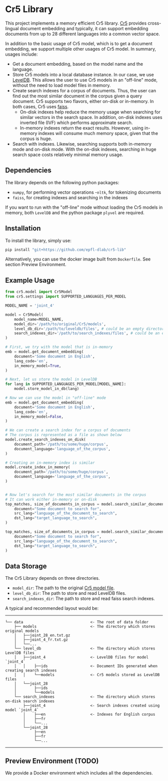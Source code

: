 # Cr5 Library

This project implements a memory efficient Cr5 library. [Cr5](https://github.com/epfl-dlab/Cr5) provides cross-lingual document embedding and typically, it can support embedding documents from up to 28 different languages into a common vector space.

In addition to the basic usage of Cr5 model, which is to get a document embedding,
we support multiple other usages of Cr5 model. In summary, usages include:
- Get a document embedding, based on the model name and the language.
- Store Cr5 models into a local database instance. In our case, we use [LevelDB](https://github.com/google/leveldb). This allows the user to use Cr5 models in an "off-line" mode, without the need to load model files in memory.
- Create search indexes for a corpus of documents. Thus, the user can find out the most similar document in the corpus given a query document. Cr5 supports two flavors, either on-disk or in-memory. In both cases, Cr5 uses [faiss](https://github.com/facebookresearch/faiss).
  - On-disk indexes help reduce the memory usage when searching for similar vectors in the search space. In addition, on-disk indexes uses inverted file (IVF) which performs approximate search.
  - In-memory indexes return the exact results. However, using in-memory indexes will consume much memory space, given that the corpus is huge.
- Search with indexes. Likewise, searching supports both in-memory mode and on-disk mode. With the on-disk indexes, searching in huge search space costs relatively minimal memory usage.


## Dependencies
The library depends on the following python packages:
- ```numpy```, for performing vector operations
-```nltk```, for tokenizing documents
- ```faiss```, for creating indexes and searching in the indexes

If you want to run with the "off-line" mode without loading the Cr5 models in memory, both ```LevelDB``` and the python package ```plyvel``` are required.

## Installation
To install the library, simply use:
```bash
pip install "git+https://github.com/epfl-dlab/cr5-lib"
```
Alternatively, you can use the docker image built from `Dockerfile`. See section Preview Environment.

## Example Usage
```python
from cr5.model import Cr5Model
from cr5.settings import SUPPORTED_LANGUAGES_PER_MODEL

MODEL_NAME = 'joint_4'

model = Cr5Model(
    model_name=MODEL_NAME, 
    model_dir='/path/to/original/Cr5/models',
    level_db_dir='/path/to/leveldb/files', # could be an empty directory, to be created later
    search_indexes_dir='/path/to/search_indexes/files', # could be an empty directory, to be created later
)

# First, we try with the model that is in-memory
emb = model.get_document_embedding(
    document='Some document in English', 
    lang_code='en', 
    in_memory_model=True,
)

# Next, let us store the model in LevelDB
for lang in SUPPORTED_LANGUAGES_PER_MODEL[MODEL_NAME]:
    model.store_model_in_db(lang)

# Now we can use the model in "off-line" mode
emb = model.get_document_embedding(
    document='Some document in English', 
    lang_code='en', 
    in_memory_model=False,
)

# We can create a search index for a corpus of documents
# The corpus is represented as a file as shown below
model.create_search_indexes_on_disk(
    document_path='/path/to/some/huge/corpus',
    document_language='language_of_the_corpus',
)

# Creating an in-memory index is similar
model.create_index_in_memory(
    document_path='/path/to/some/huge/corpus',
    document_language='language_of_the_corpus',
)


# Now let's search for the most similar documents in the corpus
# It can work either in-memory or on-disk
top_matches, size_of_documents_in_corpus = model.search_similar_documents_on_disk(
    document="Some document to search for",
    src_lang="language_of_the_document_to_search",
    dst_lang="target_language_to_search",
)

top_matches, size_of_documents_in_corpus = model.search_similar_documents_in_memory(
    document="Some document to search for",
    src_lang="language_of_the_document_to_search",
    dst_lang="target_language_to_search",
)
```

## Data Storage
The Cr5 Library depends on three directories.
- ```model_dir```: The path to the original [Cr5 model file](https://zenodo.org/record/2597441#.Yco3xRPMJhE).
- ```level_db_dir```: The path to store and read LevelDB files.
- ```search_indexes_dir```: The path to store and read faiss search indexes.

A typical and recommended layout would be:

------------

    └── data                              <- The root of data folder
        ├── models                        <- The directory which stores original models
        │   ├──joint_28_en.txt.gz
        │   ├──joint_4_fr.txt.gz
        │   └──...
        └── level_db                      <- The directory which stores LevelDB files
        │   ├──joint_4                    <- LevelDB files for model `joint_4`
        │   │    ├──ids                   <- Document IDs generated when creating search indexes
        │   │    └──models                <- Cr5 models stored as LevelDB files
        │   └──joint_28
        │        ├──ids
        │        └──models
        └── search_indexes                <- The directory which stores on-disk search indexes
            ├──joint_4                    <- Search indexes created using model `joint_4`
            │    ├──en                    <- Indexes for English corpus
            │    ├──fr
            │    └──...
            └──joint_28
                 ├──en
                 ├──fr
                 └──...

------------

## Preview Environment (TODO)
We provide a Docker environment which includes all the dependencies.
